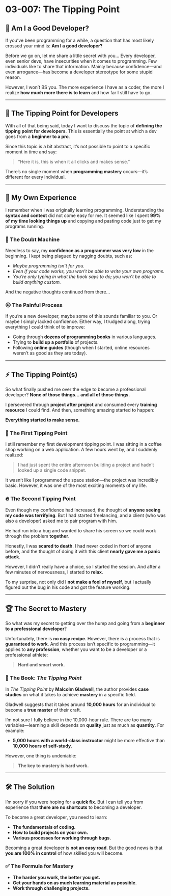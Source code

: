 # 03-007: The Tipping Point

## 🤔 Am I a Good Developer?

If you’ve been programming for a while, a question that has most likely crossed your mind is: **Am I a good developer?**

Before we go on, let me share a little secret with you… Every developer, even senior devs, have insecurities when it comes to programming. Few individuals like to share that information. Mainly because confidence—and even arrogance—has become a developer stereotype for some stupid reason.

However, I won’t BS you. The more experience I have as a coder, the more I realize **how much more there is to learn** and how far I still have to go.

---

## 🎯 The Tipping Point for Developers

With all of that being said, today I want to discuss the topic of **defining the tipping point for developers**. This is essentially the point at which a dev goes from a **beginner to a pro**.

Since this topic is a bit abstract, it’s not possible to point to a specific moment in time and say:

> “Here it is, this is when it all clicks and makes sense.”

There’s no single moment when **programming mastery** occurs—it’s different for every individual.

---

## 🔄 My Own Experience

I remember when I was originally learning programming. Understanding the **syntax and context** did not come easy for me. It seemed like I spent **99% of my time looking things up** and copying and pasting code just to get my programs running.

### 💭 The Doubt Machine

Needless to say, my **confidence as a programmer was very low** in the beginning. I kept being plagued by nagging doubts, such as:

- *Maybe programming isn’t for you.*
- *Even if your code works, you won’t be able to write your own programs.*
- *You’re only typing in what the book says to do; you won’t be able to build anything custom.*

And the negative thoughts continued from there…

### 😖 The Painful Process

If you’re a new developer, maybe some of this sounds familiar to you. Or maybe I simply lacked confidence. Either way, I trudged along, trying everything I could think of to improve:

- Going through **dozens of programming books** in various languages.
- Trying to **build up a portfolio** of projects.
- Following **online guides** (though when I started, online resources weren’t as good as they are today).

---

## ⚡ The Tipping Point(s)

So what finally pushed me over the edge to become a professional developer? **None of those things… and all of those things.**

I persevered through **project after project** and consumed every **training resource** I could find. And then, something amazing started to happen:

**Everything started to make sense.**

### 🚀 The First Tipping Point

I still remember my first development tipping point. I was sitting in a coffee shop working on a web application. A few hours went by, and I suddenly realized:

> I had just spent the entire afternoon building a project and hadn’t looked up a single code snippet.

It wasn’t like I programmed the space station—the project was incredibly basic. However, it was one of the most exciting moments of my life.

### 🔥 The Second Tipping Point

Even though my confidence had increased, the thought of **anyone seeing my code was terrifying**. But I had started freelancing, and a client (who was also a developer) asked me to pair program with him.

He had run into a bug and wanted to share his screen so we could work through the problem **together**.

Honestly, I was **scared to death**. I had never coded in front of anyone before, and the thought of doing it with this client **nearly gave me a panic attack**.

However, I didn’t really have a choice, so I started the session. And after a few minutes of nervousness, I started to **relax**.

To my surprise, not only did I **not make a fool of myself**, but I actually figured out the bug in his code and got the feature working.

---

## 🏆 The Secret to Mastery

So what was my secret to getting over the hump and going from a **beginner to a professional developer**?

Unfortunately, there is **no easy recipe**. However, there is a process that is **guaranteed to work**. And this process isn’t specific to programming—it applies to **any profession**, whether you want to be a developer or a professional athlete:

> **Hard and smart work.**

### 📖 The Book: *The Tipping Point*

In *The Tipping Point* by **Malcolm Gladwell**, the author provides **case studies** on what it takes to achieve **mastery** in a specific field.

Gladwell suggests that it takes around **10,000 hours** for an individual to become a **true master** of their craft.

I’m not sure I fully believe in the 10,000-hour rule. There are too many variables—learning a skill depends on **quality** just as much as **quantity**. For example:

- **5,000 hours with a world-class instructor** might be more effective than **10,000 hours of self-study**.

However, one thing is undeniable:

> **The key to mastery is hard work.**

---

## 🛠️ The Solution

I’m sorry if you were hoping for a **quick fix**. But I can tell you from experience that **there are no shortcuts** to becoming a developer.

To become a great developer, you need to learn:

- **The fundamentals of coding.**
- **How to build projects on your own.**
- **Various processes for working through bugs.**

Becoming a great developer is **not an easy road**. But the good news is that **you are 100% in control** of how skilled you will become.

### ✅ The Formula for Mastery

- **The harder you work, the better you get.**
- **Get your hands on as much learning material as possible.**
- **Work through challenging projects.**
